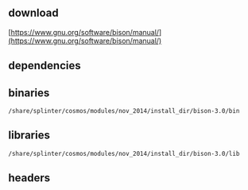 ## download

[https://www.gnu.org/software/bison/manual/](https://www.gnu.org/software/bison/manual/)

## dependencies

## binaries

	/share/splinter/cosmos/modules/nov_2014/install_dir/bison-3.0/bin

## libraries

	/share/splinter/cosmos/modules/nov_2014/install_dir/bison-3.0/lib

## headers

